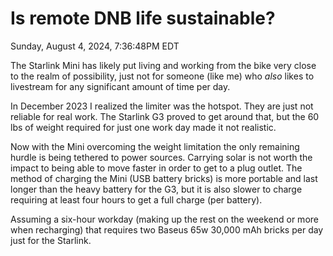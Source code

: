 # Is remote DNB life sustainable?

Sunday, August 4, 2024, 7:36:48PM EDT

The Starlink Mini has likely put living and working from the bike very close to the realm of possibility, just not for someone (like me) who *also* likes to livestream for any significant amount of time per day.

In December 2023 I realized the limiter was the hotspot. They are just not reliable for real work. The Starlink G3 proved to get around that, but the 60 lbs of weight required for just one work day made it not realistic.

Now with the Mini overcoming the weight limitation the only remaining hurdle is being tethered to power sources. Carrying solar is not worth the impact to being able to move faster in order to get to a plug outlet. The method of charging the Mini (USB battery bricks) is more portable and last longer than the heavy battery for the G3, but it is also slower to charge requiring at least four hours to get a full charge (per battery).

Assuming a six-hour workday (making up the rest on the weekend or more when recharging) that requires two Baseus 65w 30,000 mAh bricks per day just for the Starlink.
